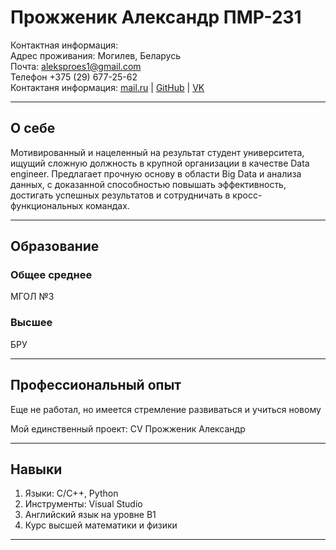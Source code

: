 # Прожженик Александр ПМР-231

Контактная информация:  
Адрес проживания: Могилев, Беларусь  
Почта: aleksproes1@gmail.com  
Телефон +375 (29) 677-25-62  
Контактаня информация: [mail.ru](aleksproes@mail.ru) | [GitHub](https://github.com/Aqwsderfgthyujkiol) | [VK](vk.com)

---

## О себе

Мотивированный и нацеленный на результат студент университета, ищущий сложную должность в крупной организации в качестве Data engineer. Предлагает прочную основу в области Big Data и анализа данных, с доказанной способностью повышать эффективность, достигать успешных результатов и сотрудничать в кросс-функциональных командах.

---

## Образование

### Общее среднее

МГОЛ №3

### Высшее

БРУ

---

## Профессиональный опыт

Еще не работал, но имеется стремление развиваться и учиться новому

Мой единственный проект: CV Прожженик Александр

---

## Навыки

1. Языки: C/C++, Python
2. Инструменты: Visual Studio
3. Английский язык на уровне B1
4. Курс высшей математики и физики

---
